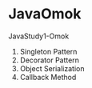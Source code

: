 # JavaOmok
JavaStudy1-Omok

1. Singleton Pattern
2. Decorator Pattern
3. Object Serialization
4. Callback Method
